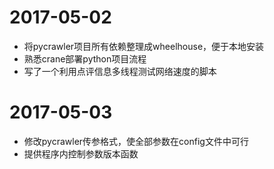 # 2017-05-02
- 将pycrawler项目所有依赖整理成wheelhouse，便于本地安装
- 熟悉crane部署python项目流程
- 写了一个利用点评信息多线程测试网络速度的脚本

# 2017-05-03
- 修改pycrawler传参格式，使全部参数在config文件中可行
- 提供程序内控制参数版本函数
